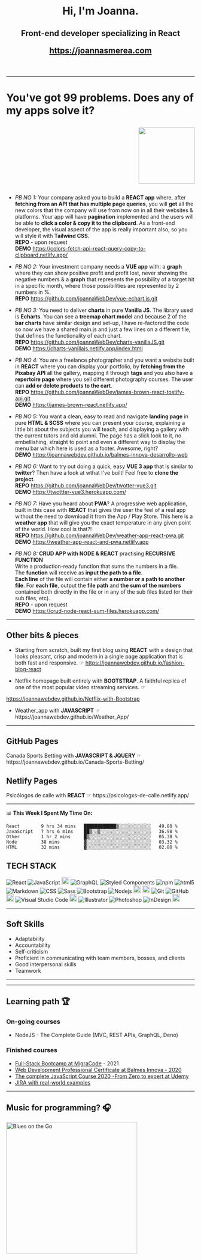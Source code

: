 <header >
 <h1 align='center'>
  Hi, I'm Joanna. </h1>
 <h2 align='center'>Front-end developer specializing in React
 </p>
  <p align='center'><a href="https://joannasmerea.com" title="Professional portfolio" target="_blank">https://joannasmerea.com</a></p>
</header>

---
# You've got 99 problems. Does any of my apps solve it?  <p align='right'> <img src="https://github.com/joannaWebDev/media/blob/main/octocat.png?raw=true" width="150"/></p>

* *PB NO 1:* Your company asked you to build a **REACT app** where, after **fetching from an API that has multiple page queries**, you will **get** all the new colors that the company will use from now on in all their websites & platforms. Your app will have **pagination** implemented and the users will be able to **click a color & copy it to the clipboard**. As a front-end developer, the visual aspect of the app is really important also, so you will style it with **Tailwind CSS**.  
**REPO** - upon request  
**DEMO** <a href="https://colors-fetch-api-react-query-copy-to-clipboard.netlify.app/" title="colors-fetch-api-react-query-copy-to-clipboard" target="_blank">https://colors-fetch-api-react-query-copy-to-clipboard.netlify.app/</a>   


* *PB NO 2:* Your investment company needs a **VUE app** with: a **graph** where they can show positive profit and profit lost, never showing the negative numbers & a **graph** that represents the possibility of a target hit in a specific month, where those possibilities are represented by 2 numbers in %.   
**REPO** <a href="https://github.com/joannaWebDev/vue-echart.js.git" title="vue-echart" target="_blank">https://github.com/joannaWebDev/vue-echart.js.git</a> 
  
    
* *PB NO 3:* You need to deliver **charts** in pure **Vanilla JS**. The library used is **Echarts**. You can see a **treemap chart model** and because 2 of the **bar charts** have similar design and set-up, I have re-factored the code so now we have a shared main.js and just a few lines on a different file, that defines the functionality of each chart.   
**REPO** <a href="https://github.com/joannaWebDev/charts-vanillaJS.git" title="charts vanilla JS" target="_blank">https://github.com/joannaWebDev/charts-vanillaJS.git</a>   
**DEMO** <a href="https://charts-vanillajs.netlify.app/index.html" title="charts vanillaJS" target="_blank">https://charts-vanillajs.netlify.app/index.html</a>  


* *PB NO 4:* You are a freelance photographer and you want a website built in **REACT** where you can display your portfolio, by **fetching from the Pixabay API** all the gallery, mapping it through **tags** and you also have a **repertoire page** where you sell different photography courses. The user can **add or delete products to the cart**.   
**REPO** <a href="https://github.com/joannaWebDev/james-brown-react-tostify-api.git" title="james-brown-react-tostify-api" target="_blank">https://github.com/joannaWebDev/james-brown-react-tostify-api.git</a>   
**DEMO** <a href="https://james-brown-react.netlify.app/" title="james-brown-react-tostify-api" target="_blank">https://james-brown-react.netlify.app/</a>  
  
    
* *PB NO 5:* You want a clean, easy to read and navigate **landing page** in pure **HTML & SCSS** where you can present your course, explaining a little bit about the subjects you will teach, and displaying a gallery with the current tutors and old alumni. The page has a slick look to it, no embellishing, straight to point and even a different way to display the menu bar which here is used as a footer. Awesome, right?  
**DEMO** <a href="https://joannawebdev.github.io/balmes-innova-desarrollo-web/" title="Balmes Innova Curso desarrollo web" target="_blank">https://joannawebdev.github.io/balmes-innova-desarrollo-web</a>  
  
    
* *PB NO 6:* Want to try out doing a quick, easy **VUE 3 app** that is similar to **twitter**? Then have a look at wthat I've built! Feel free to **clone the project**.  
**REPO** <a href="https://github.com/joannaWebDev/twotter-vue3.git" title="twotter" target="_blank">https://github.com/joannaWebDev/twotter-vue3.git</a>   
**DEMO** <a href="https://twottter-vue3.herokuapp.com/" title="Twotter App with Vue3" target="_blank">https://twottter-vue3.herokuapp.com/</a>  
  
    
* *PB NO 7:* Have you heard about **PWA**? A progressive web application, built in this case with **REACT** that gives the user the feel of a real app without the need to download it from the App / Play Store. This here is a **weather app** that will give you the exact temperature in any given point of the world. How cool is that?!  
**REPO** <a href="https://github.com/joannaWebDev/weather-app-react-pwa.git" title="weather-app-react-and-pwa" target="_blank">https://github.com/joannaWebDev/weather-app-react-pwa.git</a>   
**DEMO** <a href="https://weather-app-react-and-pwa.netlify.app/" title="Weather App with React" target="_blank">https://weather-app-react-and-pwa.netlify.app</a>     
  
* *PB NO 8:* **CRUD APP with NODE & REACT**  practising **RECURSIVE FUNCTION**  
Write a production-ready function that sums the numbers in a file.  
The **function** will receive as **input the path to a file**.    
**Each line** of the file will contain either **a number or a path to another file**.
For **each file**, output the **file path** and **the sum of the numbers** contained both directly in the file or in any of the sub files listed (or their sub files, etc).     
**REPO** - upon request    
**DEMO** <a href="https://crud-node-react-sum-files.herokuapp.com/" title="crud-node-react-sum-files" target="_blank">https://crud-node-react-sum-files.herokuapp.com/</a>     

  
    
______
## Other bits & pieces  

* <p>Starting from scratch, built my first blog using <strong>REACT</strong> with a design that looks pleasant, crisp and modern in a single page application that is both fast and responsive. &#9758; <a href="https://joannawebdev.github.io/fashion-blog-react/" title="Fashion Blog with React" target="_blank">https://joannawebdev.github.io/fashion-blog-react</a></p>   
* <p>Netflix homepage built entirely with <strong>BOOTSTRAP</strong>. A faithful replica of one of the most popular video streaming services. &#9758; <a href="https://joannawebdev.github.io/Netflix-with-Bootstrap/" title="Netflix landpage with Bootstrap" target="_blank">
https://joannawebdev.github.io/Netflix-with-Bootstrap</a></p>
* <p>Weather_app with <strong>JAVASCRIPT</strong> &#9758; https://joannawebdev.github.io/Weather_App/</p>

______
## **GitHub Pages**
<p>Canada Sports Betting with <strong>JAVASCRIPT & JQUERY</strong> &#9758; https://joannawebdev.github.io/Canada-Sports-Betting/</p>

## **Netlify Pages**
<p>Psicólogos de calle with <strong>REACT</strong> &#9758; https://psicologxs-de-calle.netlify.app/ </p>

______


📊 **This Week I Spent My Time On:**

```text
React        9 hrs 34 mins   ████████████▒░░░░░░░░░░░░   49.80 % 
JavaScript   7 hrs 6 mins    ██▒░░▒░░░░░░░░░░░░░░░░░░░   36.98 % 
Other        1 hr 2 mins     █▒░░░░░░░░░░░░░░░░░░░░░░░   05.38 % 
Node         38 mins         ▓░░░░░░░░░░░░░░░░░░░░░░░░   03.32 % 
HTML         32 mins         ▓░░░░░░░░░░░░░░░░░░░░░░░░   02.80 % 
```




## **TECH STACK**
<p>
  <img alt="React" src="https://img.shields.io/badge/-React-45b8d8?style=flat-square&logo=react&logoColor=white" />
  <img src="https://img.shields.io/badge/-JavaScript-333333?style=flat&amp;logo=javascript" alt="JavaScript">
  <img src="https://www.vectorlogo.zone/logos/gatsbyjs/gatsbyjs-icon.svg" alt="gatsby" width="20" height="20"/>
  <img alt="GraphQL" src="https://img.shields.io/badge/-GraphQL-E10098?style=flat-square&logo=graphql&logoColor=white" />  
  
  <img alt="Styled Components" src="https://img.shields.io/badge/-Styled_Components-db7092?style=flat-square&logo=styled-components&logoColor=white" />
  <img alt="npm" src="https://img.shields.io/badge/-NPM-CB3837?style=flat-square&logo=npm&logoColor=white" />  
  
  <img alt="html5" src="https://img.shields.io/badge/-HTML5-E34F26?style=flat-square&logo=html5&logoColor=white" />
  <img src="https://img.shields.io/badge/-Markdown-333333?style=flat&amp;logo=markdown" alt="Markdown">
  <img src="https://img.shields.io/badge/-CSS-333333?style=flat&amp;logo=CSS3&amp;logoColor=1572B6" alt="CSS">
  <img alt="Sass" src="https://img.shields.io/badge/-Sass-CC6699?style=flat-square&logo=sass&logoColor=white" />
  <img src="https://img.shields.io/badge/-Bootstrap-333333?style=flat&amp;logo=bootstrap&amp;logoColor=563D7C" alt="Bootstrap">

  
  <img alt="Nodejs" src="https://img.shields.io/badge/-Nodejs-43853d?style=flat-square&logo=Node.js&logoColor=white" />
  <img src="https://camo.githubusercontent.com/87d8d88ac087f77c5b56509373a2dd49e5439722d7ad59c3f39a577907053152/68747470733a2f2f696d672e736869656c64732e696f2f62616467652f657870726573732e6a732532302d2532333430346435392e7376673f267374796c653d666f722d7468652d6261646765" data-canonical-src="https://img.shields.io/badge/express.js%20-%23404d59.svg?&amp;style=for-the-badge" style="height:20px">
 <img src="https://img.shields.io/badge/postgres-%23316192.svg?&style=for-the-badge&logo=postgresql&logoColor=white" style="height:20px" alt="PostgreSQL"/>  
   
   
 <img src="https://img.shields.io/badge/-Git-333333?style=flat&amp;logo=git" alt="Git">
 <img src="https://img.shields.io/badge/-GitHub-333333?style=flat&amp;logo=github" alt="GitHub">
 <img src="https://img.shields.io/badge/gitlab%20-%23181717.svg?&style=for-the-badge&logo=gitlab&logoColor=white" style="height:20px" alt="GitLab"/>  

  <img src="https://img.shields.io/badge/-Visual%20Studio%20Code-333333?style=flat&amp;logo=visual-studio-code&amp;logoColor=007ACC" alt="Visual Studio Code">
  <img src="https://img.shields.io/badge/adobe%20xd%20-%23FF26BE.svg?&style=for-the-badge&logo=adobe%20xd&logoColor=white" style="height:20px"/>
  <img src="https://img.shields.io/badge/-Illustrator-333333?style=flat&amp;logo=adobe-illustrator" alt="Illustrator">
  <img src="https://img.shields.io/badge/-Photoshop-333333?style=flat&amp;logo=adobe-photoshop" alt="Photoshop">
  <img src="https://img.shields.io/badge/-InDesign-333333?style=flat&amp;logo=adobe-indesign" alt="InDesign">
  <img src="https://img.shields.io/badge/figma%20-%23F24E1E.svg?&style=for-the-badge&logo=figma&logoColor=white" style="height:20px"/>
</p>


______
## Soft Skills
* Adaptability
* Accountability
* Self-criticism
* Proficient in communicating with team members, bosses, and clients
* Good interpersonal skills
* Teamwork
______

______
## Learning path 🏆
### On-going courses
* <p>NodeJS - The Complete Guide (MVC, REST APIs, GraphQL, Deno)</p>


### Finished courses
* <a href="https://migracode.openculturalcenter.org/course/">Full-Stack Bootcamp at MigraCode</a> - 2021
* <a href="https://www.balmesinnova.com/cursos/confeccion-publicacion-paginas-web/">Web Development Professional Certificate at Balmes Innova - 2020</a>
* <a href="https://www.udemy.com/course/the-complete-javascript-course/"> The complete JavaScript Course 2020 -From Zero to expert at Udemy </a>
* <a href="https://www.udemy.com/course/the-complete-guide-to-jira-with-real-world-examples/">JIRA with real-world examples</a>

______
## **Music for programming?** 🎧
<p><a href="https://youtu.be/ZVQV-1Fzl3w" rel="nofollow"><img src="https://camo.githubusercontent.com/114599f102866afdf7625dbd3362fa19b82e74d7746a49716fc8879df93b5077/68747470733a2f2f6e6f772d706c6179696e672d636f6465737461636b722e76657263656c2e6170702f6170692f73706f746966792d706c6179696e67" alt="Blues on the Go" width="350" data-canonical-src="https://youtu.be/ZVQV-1Fzl3w" style="max-width:100%;"></a></p>










